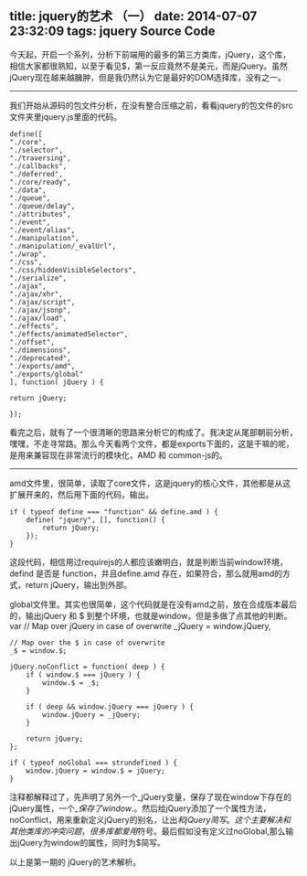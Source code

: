 title: jquery的艺术 （一）
date: 2014-07-07 23:32:09
tags: jquery Source Code
---

今天起，开启一个系列，分析下前端用的最多的第三方类库，jQuery，这个库，相信大家都很熟知，以至于看见$，第一反应竟然不是美元，而是jQuery。虽然jQuery现在越来越臃肿，但是我仍然认为它是最好的DOM选择库，没有之一。

*************

我们开始从源码的包文件分析，在没有整合压缩之前，看看jquery的包文件的src文件夹里jquery.js里面的代码。

	define([
	"./core",
	"./selector",
	"./traversing",
	"./callbacks",
	"./deferred",
	"./core/ready",
	"./data",
	"./queue",
	"./queue/delay",
	"./attributes",
	"./event",
	"./event/alias",
	"./manipulation",
	"./manipulation/_evalUrl",
	"./wrap",
	"./css",
	"./css/hiddenVisibleSelectors",
	"./serialize",
	"./ajax",
	"./ajax/xhr",
	"./ajax/script",
	"./ajax/jsonp",
	"./ajax/load",
	"./effects",
	"./effects/animatedSelector",
	"./offset",
	"./dimensions",
	"./deprecated",
	"./exports/amd",
	"./exports/global"
	], function( jQuery ) {

	return jQuery;

	});

看完之后，就有了一个很清晰的思路来分析它的构成了。我决定从尾部朝前分析，嘿嘿，不走寻常路。那么今天看两个文件，都是exports下面的，这是干嘛的呢，是用来兼容现在非常流行的模块化，AMD 和 common-js的。

*********

amd文件里，很简单，读取了core文件，这是jquery的核心文件，其他都是从这扩展开来的，然后用下面的代码，输出。

	if ( typeof define === "function" && define.amd ) {
		define( "jquery", [], function() {
			return jQuery;
		});
	}

这段代码，相信用过requirejs的人都应该嫩明白，就是判断当前window环境，defind 是否是 function，并且define.amd 存在，如果符合，那么就用amd的方式，return jQuery，输出到外部。

global文件里。其实也很简单，这个代码就是在没有amd之前，放在合成版本最后的，输出jQuery 和 $ 到整个环境，也就是window。但是多做了点其他的判断。
	var
	// Map over jQuery in case of overwrite
	_jQuery = window.jQuery,

	// Map over the $ in case of overwrite
	_$ = window.$;

	jQuery.noConflict = function( deep ) {
		if ( window.$ === jQuery ) {
			window.$ = _$;
		}

		if ( deep && window.jQuery === jQuery ) {
			window.jQuery = _jQuery;
		}

		return jQuery;
	};

	if ( typeof noGlobal === strundefined ) {
		window.jQuery = window.$ = jQuery;
	}
	

注释都解释过了，先声明了另外一个_jQuery变量，保存了现在window下存在的jQuery属性，一个_$保存了window.$。然后给jQuery添加了一个属性方法，noConflict，用来重新定义jQuery的别名，让出$和jQuery简写。这个主要解决和其他类库的冲突问题，很多库都爱用$符号。最后假如没有定义过noGlobal,那么输出jQuery为window的属性，同时为$简写。

以上是第一期的 jQuery的艺术解析。
